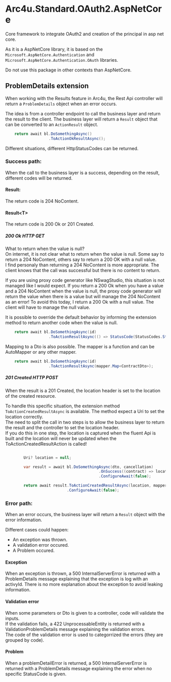 # Arc4u.Standard.OAuth2.AspNetCore

Core framework to integrate OAuth2 and creation of the principal in asp net core.

As it is a AspNetCore library, it is based on the `Microsoft.AspNetCore.Authentication` and `Microsoft.AspNetCore.Authentication.OAuth` libraries.

Do not use this package in other contexts than AspNetCore.

## ProblemDetails extension

When working with the Results feature in Arc4u, the Rest Api controller will return a `ProblemDetails` object when an error occurs.

The idea is from a controller endpoint to call the business layer and return the result to the client.
The business layer will return a `Result` object that can be converted to an `ActionResult` object.

```csharp
    return await bl.DoSomethingAsync()
                   .ToActionOkResultAsync();
```

Different situations, different HttpStatusCodes can be returned.

### Success path:  
When the call to the business layer is a success, depending on the result, different codes will be returned.

#### Result:
The return code is 204 NoContent.

#### Result\<T\>
The return code is 200 Ok or 201 Created.

##### 200 Ok HTTP GET
What to return when the value is null?  
On internet, it is not clear what to return when the value is null. Some say to return a 204 NoContent, others say to return a 200 OK with a null value.  
I find personaly than returning a 204 NoContent is more appropriate. The client knows that the call was successful but there is no content to return.  

If you are using proxy code generator like NSwagStudio, this situation is not managed like I would expect.
If you return a 200 Ok when you have a value and a 204 NoContent when the value is null, the proxy code generator will return the value when there is a value but will manage the 204 NoContent as an error!
To avoid this today, I return a 200 Ok with a null value. The client will have to manage the null value.

It is possible to override the default behavior by informing the extension method to return another code when the value is null.

```csharp
    return await bl.DoSomethingAsync(id)
                   .ToActionResultAsync(() => StatusCode(StatusCodes.Status204NoContent));
```

Mapping to a Dto is also possible. The mapper is a function and can be AutoMapper or any other mapper.

```csharp
    return await bl.DoSomethingAsync(id)
                   .ToActionResultAsync(mapper.Map<ContractDto>);
```

##### 201 Created HTTP POST
When the result is a 201 Created, the location header is set to the location of the created resource.

To handle this specific situation, the extension method `ToActionCreatedResultAsync` is available. The method expect a Uri to set the location correctly.  
The need to split the call in two steps is to allow the business layer to return the result and the controller to set the location header.  
If you do this in one step, the location is captured when the fluent Api is built and the location will never be updated when the ToActionCreatedResultAction is called!

```csharp

        Uri? location = null;

        var result = await bl.DoSomethingAsync(dto, cancellation)
                                         .OnSuccess((contract) => location = new Uri(Url.ActionLink("GetById", "Contract", new { id = contract.Id })!))
                                         .ConfigureAwait(false);

        return await result.ToActionCreatedResultAsync(location, mapper.Map<ContractDto>)
                           .ConfigureAwait(false);
```

### Error path:

When an error occurs, the business layer will return a `Result` object with the error information.

Different cases could happen:
- An exception was thrown.
- A validation  error occured.
- A Problem occured.

#### Exception
When an exception is thrown, a 500 InternalServerError is returned with a ProblemDetails message explaining that the exception is log with an activyId.
There is no more explanation about the exception to avoid leaking information.

#### Validation error
When some parameters or Dto is given to a controller, code will validate the inputs.  
If the validation fails, a 422 UnprocessableEntity is returned with a ValidationProblemDetails message explaining the validation errors.  
The code of the validation error is used to categorrized the errors (they are grouped by code).

#### Problem
When a problemDetailError is returned, a 500 InternalServerError is returned with a ProblemDetails message explaining the error when no specific StatusCode is given.


